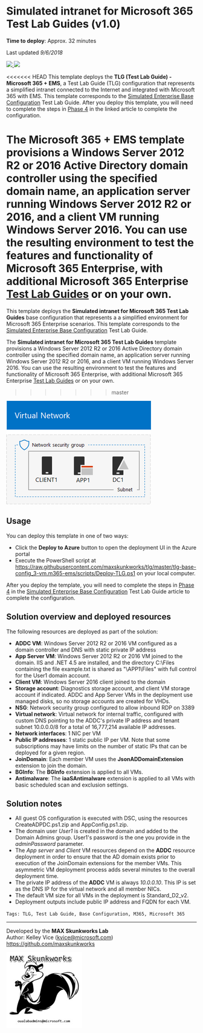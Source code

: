﻿# Simulated intranet for Microsoft 365 Test Lab Guides (v1.0)

**Time to deploy**: Approx. 32 minutes

Last updated _9/6/2018_

<a href="https://portal.azure.com/#create/Microsoft.Template/uri/https%3A%2F%2Fraw.githubusercontent.com%2Fmaxskunkworks%2Ftlg%2Fmaster%2Ftlg-base-config_3-vm.m365-ems%2Fazuredeploy.json" target="_blank">
<img src="http://azuredeploy.net/deploybutton.png"/>
</a>
<a href="http://armviz.io/#/?load=https%3A%2F%2Fraw.githubusercontent.com%2Fmaxskunkworks%2Ftlg%2Fmaster%2Ftlg-base-config_3-vm.m365-ems%2Fazuredeploy.json" target="_blank">
<img src="http://armviz.io/visualizebutton.png"/>
</a>

<<<<<<< HEAD
This template deploys the **TLG (Test Lab Guide) - Microsoft 365 + EMS**, a Test Lab Guide (TLG) configuration that represents a simplified intranet connected to the Internet and integrated with Microsoft 365 with EMS. This template corresponds to the [Simulated Enterprise Base Configuration](https://docs.microsoft.com/en-us/microsoft-365/enterprise/simulated-ent-base-configuration-microsoft-365-enterprise) Test Lab Guide. After you deploy this template, you will need to complete the steps in [Phase 4](https://docs.microsoft.com/en-us/microsoft-365/enterprise/simulated-ent-base-configuration-microsoft-365-enterprise#phase-4-create-your-office-365-e5-and-ems-e5-subscriptions) in the linked article to complete the configuration.

The **Microsoft 365 + EMS** template provisions a Windows Server 2012 R2 or 2016 Active Directory domain controller using the specified domain name, an application server running Windows Server 2012 R2 or 2016, and a client VM running Windows Server 2016. You can use the resulting environment to test the features and functionality of Microsoft 365 Enterprise, with additional Microsoft 365 Enterprise [Test Lab Guides](http://aka.ms/catlgs) or on your own.
=======
This template deploys the **Simulated intranet for Microsoft 365 Test Lab Guides** base configuration that represents a a simplified environment for Microsoft 365 Enterprise scenarios. This template corresponds to the [Simulated Enterprise Base Configuration](https://docs.microsoft.com/en-us/microsoft-365/enterprise/simulated-ent-base-configuration-microsoft-365-enterprise) Test Lab Guide.

The **Simulated intranet for Microsoft 365 Test Lab Guides** template provisions a Windows Server 2012 R2 or 2016 Active Directory domain controller using the specified domain name, an application server running Windows Server 2012 R2 or 2016, and a client VM running Windows Server 2016. You can use the resulting environment to test the features and functionality of Microsoft 365 Enterprise, with additional Microsoft 365 Enterprise [Test Lab Guides](http://aka.ms/m365etlgs) or on your own.
>>>>>>> master

![alt text](images/tlg-m365.png "Diagram of the base config deployment")

## Usage

You can deploy this template in one of two ways:

+ Click the **Deploy to Azure** button to open the deployment UI in the Azure portal
+ Execute the PowerShell script at https://raw.githubusercontent.com/maxskunkworks/tlg/master/tlg-base-config_3-vm.m365-ems/scripts/Deploy-TLG.ps1 on your local computer.

After you deploy the template, you will need to complete the steps in [Phase 4](https://docs.microsoft.com/en-us/microsoft-365/enterprise/simulated-ent-base-configuration-microsoft-365-enterprise#phase-4-create-your-office-365-e5-and-ems-e5-subscriptions) in the [Simulated Enterprise Base Configuration](https://docs.microsoft.com/en-us/microsoft-365/enterprise/simulated-ent-base-configuration-microsoft-365-enterprise) Test Lab Guide article to complete the configuration.

## Solution overview and deployed resources

The following resources are deployed as part of the solution:

+ **ADDC VM**: Windows Server 2012 R2 or 2016 VM configured as a domain controller and DNS with static private IP address
+ **App Server VM**: Windows Server 2012 R2 or 2016 VM joined to the domain. IIS and .NET 4.5 are installed, and the directory C:\Files containing the file example.txt is shared as "\\APP1\Files" with full control for the User1 domain account.
+ **Client VM**: Windows Server 2016 client joined to the domain
+ **Storage account**: Diagnostics storage account, and client VM storage account if indicated. ADDC and App Server VMs in the deployment use managed disks, so no storage accounts are created for VHDs.
+ **NSG**: Network security group configured to allow inbound RDP on 3389
+ **Virtual network**: Virtual network for internal traffic, configured with custom DNS pointing to the ADDC's private IP address and tenant subnet 10.0.0.0/8 for a total of 16,777,214 available IP addresses.
+ **Network interfaces**: 1 NIC per VM
+ **Public IP addresses**: 1 static public IP per VM. Note that some subscriptions may have limits on the number of static IPs that can be deployed for a given region.
+ **JoinDomain**: Each member VM uses the **JsonADDomainExtension** extension to join the domain.
+ **BGInfo**: The **BGInfo** extension is applied to all VMs.
+ **Antimalware**: The **iaaSAntimalware** extension is applied to all VMs with basic scheduled scan and exclusion settings.

## Solution notes

+ All guest OS configuration is executed with DSC, using the resources CreateADPDC.ps1.zip and AppConfig.ps1.zip.
+ The domain user *User1* is created in the domain and added to the Domain Admins group. User1's password is the one you provide in the *adminPassword* parameter.
+ The *App server* and *Client* VM resources depend on the **ADDC** resource deployment in order to ensure that the AD domain exists prior to execution of the JoinDomain extensions for the member VMs. This asymmetric VM deployment process adds several minutes to the overall deployment time.
+ The private IP address of the **ADDC** VM is always *10.0.0.10*. This IP is set as the DNS IP for the virtual network and all member NICs.
+ The default VM size for all VMs in the deployment is Standard_D2_v2.
+ Deployment outputs include public IP address and FQDN for each VM.

`Tags: TLG, Test Lab Guide, Base Configuration, M365, Microsoft 365`
___
Developed by the **MAX Skunkworks Lab**  
Author: Kelley Vice (kvice@microsoft.com)  
https://github.com/maxskunkworks

![alt text](images/maxskunkworkslogo-small.jpg "MAX Skunkworks")
